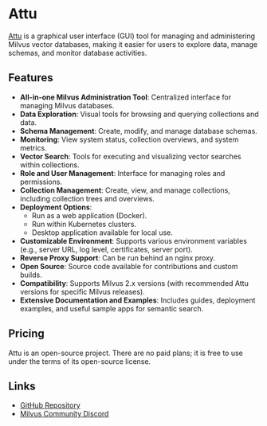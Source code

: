 # Attu

[Attu](https://github.com/zilliztech/attu) is a graphical user interface (GUI) tool for managing and administering Milvus vector databases, making it easier for users to explore data, manage schemas, and monitor database activities.

## Features
- **All-in-one Milvus Administration Tool**: Centralized interface for managing Milvus databases.
- **Data Exploration**: Visual tools for browsing and querying collections and data.
- **Schema Management**: Create, modify, and manage database schemas.
- **Monitoring**: View system status, collection overviews, and system metrics.
- **Vector Search**: Tools for executing and visualizing vector searches within collections.
- **Role and User Management**: Interface for managing roles and permissions.
- **Collection Management**: Create, view, and manage collections, including collection trees and overviews.
- **Deployment Options**:
  - Run as a web application (Docker).
  - Run within Kubernetes clusters.
  - Desktop application available for local use.
- **Customizable Environment**: Supports various environment variables (e.g., server URL, log level, certificates, server port).
- **Reverse Proxy Support**: Can be run behind an nginx proxy.
- **Open Source**: Source code available for contributions and custom builds.
- **Compatibility**: Supports Milvus 2.x versions (with recommended Attu versions for specific Milvus releases).
- **Extensive Documentation and Examples**: Includes guides, deployment examples, and useful sample apps for semantic search.

## Pricing
Attu is an open-source project. There are no paid plans; it is free to use under the terms of its open-source license.

## Links
- [GitHub Repository](https://github.com/zilliztech/attu)
- [Milvus Community Discord](https://discord.com/invite/milvus)
